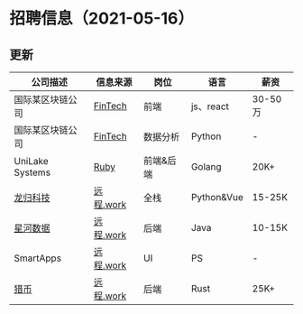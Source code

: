 # 招聘信息（2021-05-16）

## 更新

| 公司描述                                                 | 信息来源                                      | 岗位      | 语言       | 薪资    |
| -------------------------------------------------------- | --------------------------------------------- | --------- | ---------- | ------- |
| 国际某区块链公司                                         | [FinTech](http://www.fintechgl.com/jobs/329)  | 前端      | js、react  | 30-50万 |
| 国际某区块链公司                                         | [FinTech](http://www.fintechgl.com/jobs/340)  | 数据分析  | Python     | -       |
| UniLake Systems                                          | [Ruby](https://ruby-china.org/topics/41236)   | 前端&后端 | Golang     | 20K+    |
| [龙归科技](https://www.longguikeji.com/home)             | [远程.work](https://yuancheng.work/2294.html) | 全栈      | Python&Vue | 15-25K  |
| [星河数据](https://yuancheng.work/company/60992d20bf3c5) | [远程.work](https://yuancheng.work/2289.html) | 后端      | Java       | 10-15K  |
| SmartApps                                                | [远程.work](https://yuancheng.work/2273.html) | UI        | PS         | -       |
| [猎币](https://liebi.com/)                               | [远程.work](https://yuancheng.work/2264.html) | 后端      | Rust       | 25K+    |